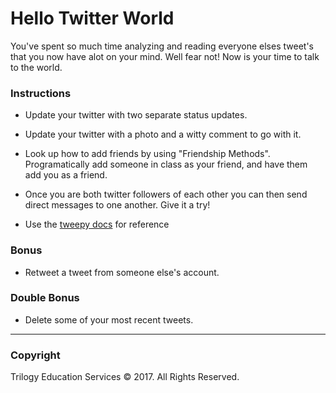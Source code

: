 # Hello Twitter World

You've spent so much time analyzing and reading everyone elses tweet's that you now have alot on your mind. Well fear not! Now is your time to talk to the world.

### Instructions

* Update your twitter with two separate status updates.

* Update your twitter with a photo and a witty comment to go with it.

* Look up how to add friends by using "Friendship Methods". Programatically add someone in class as your friend, and have them add you as a friend.

* Once you are both twitter followers of each other you can then send direct messages to one another.  Give it a try!

* Use the [tweepy docs](http://tweepy.readthedocs.io/en/v3.5.0/api.html) for reference

### Bonus

* Retweet a tweet from someone else's account.

### Double Bonus

* Delete some of your most recent tweets.

- - -

### Copyright

Trilogy Education Services © 2017. All Rights Reserved.
